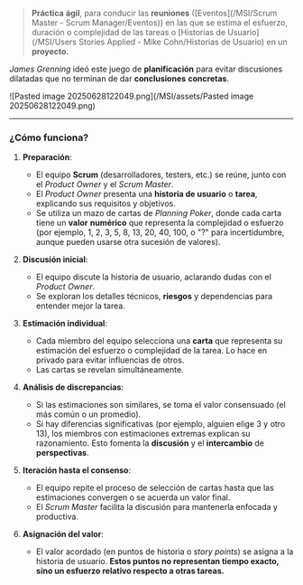 > **Práctica** **ágil**, para conducir las **reuniones** ([Eventos](/MSI/Scrum Master - Scrum Manager/Eventos)) en las que se estima el esfuerzo, duración o complejidad de las tareas o [Historias de Usuario](/MSI/Users Stories Applied - Mike Cohn/Historias de Usuario) en un **proyecto.**

*James Grenning* ideó este juego de **planificación** para evitar discusiones dilatadas que no terminan de dar **conclusiones** **concretas**. 

![Pasted image 20250628122049.png](/MSI/assets/Pasted image 20250628122049.png)
****
### **¿Cómo funciona?**
1. **Preparación**:
    
	- El equipo **Scrum** (desarrolladores, testers, etc.) se reúne, junto con el _Product Owner_ y el _Scrum Master_.
    - El _Product Owner_ presenta una **historia de usuario** o **tarea**, explicando sus requisitos y objetivos.
    - Se utiliza un mazo de cartas de _Planning Poker_, donde cada carta tiene un **valor** **numérico** que representa la complejidad o esfuerzo (por ejemplo, 1, 2, 3, 5, 8, 13, 20, 40, 100, o "?" para incertidumbre, aunque pueden usarse otra sucesión de valores).
    
2. **Discusión inicial**:
    
	- El equipo discute la historia de usuario, aclarando dudas con el _Product Owner_.
    - Se exploran los detalles técnicos, **riesgos** y dependencias para entender mejor la tarea.
    
3. **Estimación individual**:
    
	- Cada miembro del equipo selecciona una **carta** que representa su estimación del esfuerzo o complejidad de la tarea. Lo hace en privado para evitar influencias de otros.
    - Las cartas se revelan simultáneamente.
    
4. **Análisis de discrepancias**:
    
	- Si las estimaciones son similares, se toma el valor consensuado (el más común o un promedio).
    - Si hay diferencias significativas (por ejemplo, alguien elige 3 y otro 13), los miembros con estimaciones extremas explican su razonamiento. Esto fomenta la **discusión** y el **intercambio** de **perspectivas**.

5. **Iteración hasta el consenso**:
    
	- El equipo repite el proceso de selección de cartas hasta que las estimaciones convergen o se acuerda un valor final.
    - El _Scrum Master_ facilita la discusión para mantenerla enfocada y productiva.
    
6. **Asignación del valor**:
    
	- El valor acordado (en puntos de historia o _story points_) se asigna a la historia de usuario. **Estos puntos no representan tiempo exacto, sino un esfuerzo relativo respecto a otras tareas.**